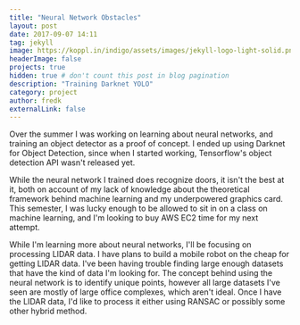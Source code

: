 ```yaml
---
title: "Neural Network Obstacles"
layout: post
date: 2017-09-07 14:11
tag: jekyll
image: https://koppl.in/indigo/assets/images/jekyll-logo-light-solid.png
headerImage: false
projects: true
hidden: true # don't count this post in blog pagination
description: "Training Darknet YOLO"
category: project
author: fredk
externalLink: false
---
```

Over the summer I was working on learning about neural networks, and training an object detector as a proof of concept. I ended up using Darknet for Object Detection, since when I started working, Tensorflow's object detection API wasn't released yet.

While the neural network I trained does recognize doors, it isn't the best at it, both on account of my lack of knowledge about the theoretical framework behind machine learning and my underpowered graphics card. This semester, I was lucky enough to be allowed to sit in on a class on machine learning, and I'm looking to buy AWS EC2 time for my next attempt.

While I'm learning more about neural networks, I'll be focusing on processing LIDAR data. I have plans to build a mobile robot on the cheap for getting LIDAR data. I've been having trouble finding large enough datasets that have the kind of data I'm looking for. The concept behind using the neural network is to identify unique points, however all large datasets I've seen are mostly of large office complexes, which aren't ideal. Once I have the LIDAR data, I'd like to process it either using RANSAC or possibly some other hybrid method.
